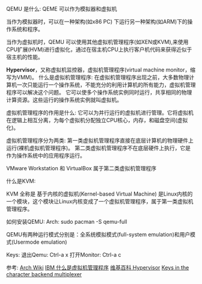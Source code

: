 QEMU 是什么:
QEME 可以作为模拟器和虚拟机

当作为模拟器时，可以在一种架构(如x86 PC) 下运行另一种架构(如ARM)下的操作系统和程序。

当作为虚拟机时，QEMU 可以使用其他虚拟机管理程序(如XEN或KVM),来使用CPU扩展(HVM)进行虚拟化，通过在宿主机CPU上执行客户机代码来获得近似于宿主机的性能。

**Hypervisor**，又称虚拟机监控器，虚拟机管理程序(virtual machine monitor，缩写为VMM)。
什么是虚拟机管理程序:
在虚拟机管理程序出现之前，大多数物理计算机一次只能运行一个操作系统，不能充分的利用计算机的所有能力，虚拟机管理程序可以解决这个问题。
它可以使多个操作系统实例同时运行，共享相同的物理计算资源。这些运行的操作系统实例就叫虚拟机。

虚拟机管理程序的作用是什么:
它可以为并行运行的虚拟机进行管理。它将虚拟机在逻辑上相互分离，为每个虚拟机分配独立CPU核心，内存，和磁盘空间(虚拟化)。

虚拟机管理程序分为两类:
第一类虚拟机管理程序直接在底层计算机的物理硬件上运行(裸机虚拟机管理程序)。
第二类虚拟机管理程序不在底层硬件上执行，它是作为操作系统中的应用程序运行。

VMware Workstation 和 VirtualBox 属于第二类虚拟机管理程序

什么是KVM:

KVM 全称是 基于内核的虚拟机(Kernel-based Virtual Machine)
是Linux内核的一个模块，这个模块让Linux内核变成了一个虚拟机管理程序，属于第一类虚拟机管理程序。

如何安装QEMU:
Arch: sudo pacman -S qemu-full

QEMU有两种运行模式分别是：全系统模拟模式(full-system emulation)和用户模式(Usermode emulation)



Keys:
退出Qemu: Ctrl-a x
打开Monitor: Ctrl-a c

参考:
[Arch Wiki](https://wiki.archlinuxcn.org/wiki/QEMU)
[IBM 什么是虚拟机管理程序](https://www.ibm.com/cn-zh/topics/hypervisors)
[维基百科 Hypervisor](https://zh.wikipedia.org/wiki/Hypervisor)
[Keys in the character backend multiplexer](https://www.qemu.org/docs/master/system/mux-chardev.html)
